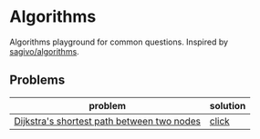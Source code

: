 # Algorithms
Algorithms playground for common questions. Inspired by [sagivo/algorithms](https://github.com/sagivo/algorithms).

## Problems
| problem | solution |
|---------|----------|
| [Dijkstra's shortest path between two nodes](https://en.wikipedia.org/wiki/Dijkstra%27s_algorithm) | [click](alg/dijkstra.js) |
